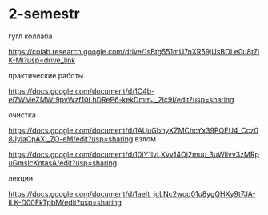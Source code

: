 # 2-semestr
гугл коллаба 

https://colab.research.google.com/drive/1sBtg551mU7nXR59jUsBOLe0u8t7IK-Mi?usp=drive_link

практические работы 

https://docs.google.com/document/d/1C4b-el7WMeZMWt9pvWzf10LhDReP6-kekDmmJ_2Ic9I/edit?usp=sharing

очистка

https://docs.google.com/document/d/1AUuGbhyXZMChcYx39PQEU4_Ccz08JylaCpAXl_ZO-eM/edit?usp=sharing
взлом 

https://docs.google.com/document/d/10iY1lvLXvv14Oj2muu_3uWlivv3zMRpuGmslcKntasA/edit?usp=sharing

лекции

https://docs.google.com/document/d/1aeIt_jcLNc2wod01u8ygQHXy9t7JA-iLK-D00FkTpbM/edit?usp=sharing


